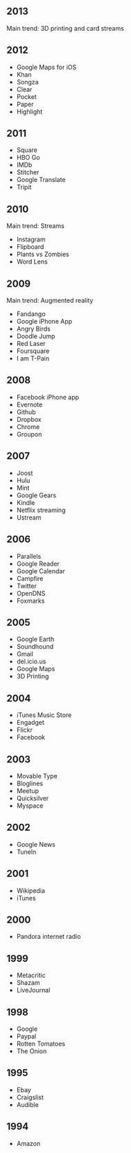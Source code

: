 ## 2013

Main trend: 3D printing and card streams

## 2012
* Google Maps for iOS
* Khan
* Songza
* Clear
* Pocket
* Paper
* Highlight

## 2011
* Square
* HBO Go
* IMDb
* Stitcher
* Google Translate
* Tripit

## 2010
Main trend: Streams

* Instagram
* Flipboard
* Plants vs Zombies
* Word Lens

## 2009
Main trend: Augmented reality
* Fandango
* Google iPhone App
* Angry Birds
* Doodle Jump
* Red Laser
* Foursquare
* I am T-Pain

## 2008
* Facebook iPhone app
* Evernote
* Github
* Dropbox
* Chrome
* Groupon

## 2007
* Joost
* Hulu
* Mint
* Google Gears
* Kindle
* Netflix streaming
* Ustream

## 2006
* Parallels
* Google Reader
* Google Calendar
* Campfire
* Twitter
* OpenDNS
* Foxmarks

## 2005
* Google Earth
* Soundhound
* Gmail
* del.icio.us
* Google Maps
* 3D Printing

## 2004
* iTunes Music Store
* Engadget
* Flickr
* Facebook 

## 2003
* Movable Type
* Bloglines
* Meetup
* Quicksilver
* Myspace

## 2002
* Google News
* TuneIn

## 2001
* Wikipedia
* iTunes

## 2000
* Pandora internet radio

## 1999
* Metacritic
* Shazam
* LiveJournal

## 1998
* Google
* Paypal
* Rotten Tomatoes
* The Onion

## 1995
* Ebay
* Craigslist
* Audible

## 1994
* Amazon
